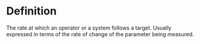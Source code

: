 # Definition

The rate at which an operator or a system follows a target. Usually
expressed in terms of the rate of change of the parameter being
measured.
